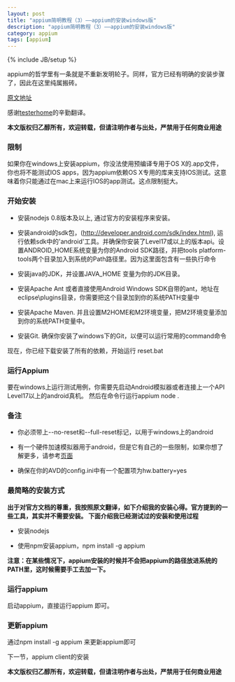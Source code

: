 ```yaml
---
layout: post
title: "appium简明教程（3）——appium的安装windows版"
description: "appium简明教程（3）——appium的安装windows版"
category: appium
tags: [appium]
---
```

{% include JB/setup %}

appium的哲学里有一条就是不重新发明轮子。同样，官方已经有明确的安装步骤了，因此在这里纯属搬砖。

[原文地址](https://github.com/appium/appium/blob/master/docs/cn/running-on-windows.cn.md)

感谢[testerhome](http://testerhome.com/)的辛勤翻译。

**本文版权归乙醇所有，欢迎转载，但请注明作者与出处，严禁用于任何商业用途**

### 限制

如果你在windows上安装appium，你没法使用预编译专用于OS X的.app文件，你也将不能测试IOS apps，因为appium依赖OS X专用的库来支持IOS测试。这意味着你只能通过在mac上来运行IOS的app测试。这点限制挺大。

### 开始安装

* 安装nodejs 0.8版本及以上, 通过官方的安装程序来安装。

* 安装android的sdk包，(http://developer.android.com/sdk/index.html), 运行依赖sdk中的'android'工具。并确保你安装了Level17或以上的版本api。设置ANDROID_HOME系统变量为你的Android SDK路径，并把tools platform-tools两个目录加入到系统的Path路径里。因为这里面包含有一些执行命令

* 安装java的JDK，并设置JAVA_HOME 变量为你的JDK目录。

* 安装Apache Ant 或者直接使用Android Windows SDK自带的ant，地址在eclipse\plugins目录，你需要把这个目录加到你的系统PATH变量中

* 安装Apache Maven. 并且设置M2HOME和M2环境变量，把M2环境变量添加到你的系统PATH变量中。

* 安装Git. 确保你安装了windows下的Git，以便可以运行常用的command命令

现在，你已经下载安装了所有的依赖，开始运行 reset.bat

### 运行Appium

要在windows上运行测试用例，你需要先启动Android模拟器或者连接上一个API Level17以上的android真机。 然后在命令行运行appium node .

### 备注
* 你必须带上--no-reset和--full-reset标记，以用于windows上的android

* 有一个硬件加速模拟器用于android，但是它有自己的一些限制，如果你想了解更多，请参考[页面](https://github.com/appium/appium/blob/master/docs/cn/android-hax-emulator.cn.md)

* 确保在你的AVD的config.ini中有一个配置项为hw.battery=yes

### 最简略的安装方式

**出于对官方文档的尊重，我按照原文翻译，如下介绍我的安装心得。官方提到的一些工具，其实并不需要安装。 下面介绍我已经测试过的安装和使用过程**

* 安装nodejs

* 使用npm安装appium，npm install -g appium

**注意：在某些情况下，appium安装的时候并不会把appium的路径放进系统的PATH里，这时候需要手工去加一下。**

 

### 运行appium

启动appium，直接运行appium 即可。

### 更新appium

通过npm install -g appium 来更新appium即可
 
下一节，appium client的安装

**本文版权归乙醇所有，欢迎转载，但请注明作者与出处，严禁用于任何商业用途**

 